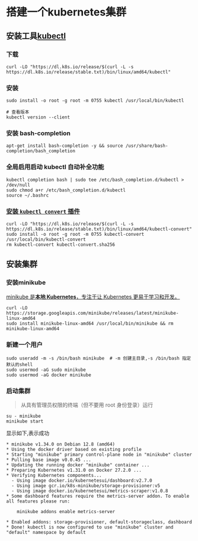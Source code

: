 # 搭建一个kubernetes集群

## 安装工具[kubectl](https://kubernetes.io/zh-cn/docs/tasks/tools/#kubectl)

### 下载

```shell
curl -LO "https://dl.k8s.io/release/$(curl -L -s https://dl.k8s.io/release/stable.txt)/bin/linux/amd64/kubectl"
```

### 安装

```shell
sudo install -o root -g root -m 0755 kubectl /usr/local/bin/kubectl

# 查看版本 
kubectl version --client
```

### 安装 bash-completion

```shell
apt-get install bash-completion -y && source /usr/share/bash-completion/bash_completion
```

### 全局启用启动 kubectl 自动补全功能

```shell
kubectl completion bash | sudo tee /etc/bash_completion.d/kubectl > /dev/null
sudo chmod a+r /etc/bash_completion.d/kubectl
source ~/.bashrc
```

### [安装 `kubectl convert` 插件](https://kubernetes.io/zh-cn/docs/tasks/tools/install-kubectl-linux/#install-kubectl-convert-plugin)

```shell
curl -LO "https://dl.k8s.io/release/$(curl -L -s https://dl.k8s.io/release/stable.txt)/bin/linux/amd64/kubectl-convert"
sudo install -o root -g root -m 0755 kubectl-convert /usr/local/bin/kubectl-convert
rm kubectl-convert kubectl-convert.sha256
```

## 安装集群

### 安装minikube 

[minikube 是**本地 Kubernetes**，专注于让 Kubernetes 更易于学习和开发。](https://minikube.sigs.k8s.io/docs/start/?arch=%2Flinux%2Fx86-64%2Fstable%2Fbinary+download#LoadBalancer)

```shell
curl -LO https://storage.googleapis.com/minikube/releases/latest/minikube-linux-amd64
sudo install minikube-linux-amd64 /usr/local/bin/minikube && rm minikube-linux-amd64
```

### 新建一个用户

```shell
sudo useradd -m -s /bin/bash minikube  # -m 创建主目录,-s /bin/bash 指定默认的shell
sudo usermod -aG sudo minikube
sudo usermod -aG docker minikube
```

### 启动集群

> 从具有管理员权限的终端（但不要用 root 身份登录）运行

```shell
su - minikube
minikube start
```
显示如下,表示成功
```log
* minikube v1.34.0 on Debian 12.8 (amd64)
* Using the docker driver based on existing profile
* Starting "minikube" primary control-plane node in "minikube" cluster
* Pulling base image v0.0.45 ...
* Updating the running docker "minikube" container ...
* Preparing Kubernetes v1.31.0 on Docker 27.2.0 ...
* Verifying Kubernetes components...
  - Using image docker.io/kubernetesui/dashboard:v2.7.0
  - Using image gcr.io/k8s-minikube/storage-provisioner:v5
  - Using image docker.io/kubernetesui/metrics-scraper:v1.0.8
* Some dashboard features require the metrics-server addon. To enable all features please run:

	minikube addons enable metrics-server

* Enabled addons: storage-provisioner, default-storageclass, dashboard
* Done! kubectl is now configured to use "minikube" cluster and "default" namespace by default
```



